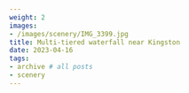 ```yaml
---
weight: 2
images:
- /images/scenery/IMG_3399.jpg
title: Multi-tiered waterfall near Kingston
date: 2023-04-16
tags:
- archive # all posts
- scenery
---
```

